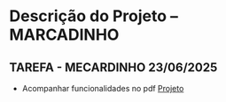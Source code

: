 # Descrição do Projeto – MARCADINHO

## TAREFA - MECARDINHO 23/06/2025

- Acompanhar funcionalidades no pdf [Projeto](https://github.com/JoaoChoma/frontend2025/blob/main/ATIVIDADES/2%20BIMESTRE/MERCADINHO.pdf)